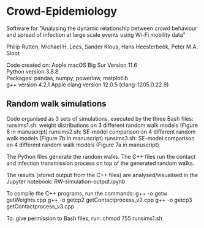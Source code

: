 # Crowd-Epidemiology

Software for "Analysing the dynamic relationship between crowd behaviour and spread of infection at large scale events using Wi-Fi mobility data"

Philip Rutten, Michael H. Lees, Sander Klous, Hans Heesterbeek, Peter M.A. Sloot

Code created on: Apple macOS Big Sur Version 11.6<br/>
Python version 3.8.8<br/>
Packages: pandas, numpy, powerlaw, matplotlib<br/>
g++ version 4.2.1 Apple clang version 12.0.5 (clang-1205.0.22.9)

## Random walk simulations

Code organised as 3 sets of simulations, executed by the three Bash files:
runsims1.sh: weight distributions on 3 different random walk models (Figure 6 in manuscript)
runsims2.sh: SE-model comparison on 4 different random walk models (Figure 7b in manuscript)
runsims3.sh: SE-model comparison on 4 different random walk models (Figure 7a in manuscript)

The Python files generate the random walks.
The C++ files run the contact and infection transmission process on top of the generated random walks.

The results (stored output from the C++ files) are analysed/visualised in the Jupyter notebook:
RW-simulation-output.ipynb

To compile the C++ programs, run the commands: 
g++ -o getw getWeights.cpp
g++ -o getcp2 getContactprocess_v2.cpp
g++ -o getcp3 getContactprocess_v3.cpp

To. give permission to Bash files, run:
chmod 755 runsims1.sh
